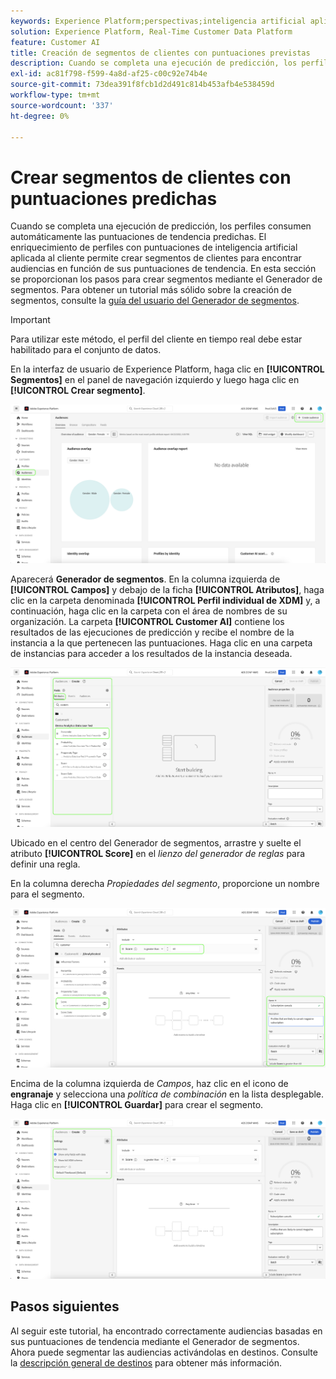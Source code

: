 ```yaml
---
keywords: Experience Platform;perspectivas;inteligencia artificial aplicada al cliente;temas populares;segmentos de inteligencia artificial aplicada al cliente
solution: Experience Platform, Real-Time Customer Data Platform
feature: Customer AI
title: Creación de segmentos de clientes con puntuaciones previstas
description: Cuando se completa una ejecución de predicción, los perfiles consumen automáticamente las puntuaciones de tendencia predichas. El enriquecimiento de perfiles con puntuaciones de inteligencia artificial aplicada al cliente permite crear segmentos de clientes para encontrar audiencias en función de sus puntuaciones de tendencia. En esta sección se proporcionan los pasos para crear segmentos mediante el Generador de segmentos.
exl-id: ac81f798-f599-4a8d-af25-c00c92e74b4e
source-git-commit: 73dea391f8fcb1d2d491c814b453afb4e538459d
workflow-type: tm+mt
source-wordcount: '337'
ht-degree: 0%

---
```


# Crear segmentos de clientes con puntuaciones predichas

Cuando se completa una ejecución de predicción, los perfiles consumen automáticamente las puntuaciones de tendencia predichas. El enriquecimiento de perfiles con puntuaciones de inteligencia artificial aplicada al cliente permite crear segmentos de clientes para encontrar audiencias en función de sus puntuaciones de tendencia. En esta sección se proporcionan los pasos para crear segmentos mediante el Generador de segmentos. Para obtener un tutorial más sólido sobre la creación de segmentos, consulte la [guía del usuario del Generador de segmentos](../../../segmentation/ui/segment-builder.md).

>[!IMPORTANT]
>
>Para utilizar este método, el perfil del cliente en tiempo real debe estar habilitado para el conjunto de datos.

En la interfaz de usuario de Experience Platform, haga clic en **[!UICONTROL Segmentos]** en el panel de navegación izquierdo y luego haga clic en **[!UICONTROL Crear segmento]**.

![Captura de pantalla de la página Segmentos en la interfaz de usuario de Experience Platform, que muestra la opción de crear un nuevo segmento.](../images/user-guide/segments_new.png)

Aparecerá **Generador de segmentos**. En la columna izquierda de **[!UICONTROL Campos]** y debajo de la ficha **[!UICONTROL Atributos]**, haga clic en la carpeta denominada **[!UICONTROL Perfil individual de XDM]** y, a continuación, haga clic en la carpeta con el área de nombres de su organización. La carpeta **[!UICONTROL Customer AI]** contiene los resultados de las ejecuciones de predicción y recibe el nombre de la instancia a la que pertenecen las puntuaciones. Haga clic en una carpeta de instancias para acceder a los resultados de la instancia deseada.

![](../images/user-guide/results_new.png)

Ubicado en el centro del Generador de segmentos, arrastre y suelte el atributo **[!UICONTROL Score]** en el *lienzo del generador de reglas* para definir una regla.

En la columna derecha *Propiedades del segmento*, proporcione un nombre para el segmento.

![](../images/user-guide/properties_new.png)

Encima de la columna izquierda de *Campos*, haz clic en el icono de **engranaje** y selecciona una *política de combinación* en la lista desplegable. Haga clic en **[!UICONTROL Guardar]** para crear el segmento.

![](../images/user-guide/merge_policy_new.png)

## Pasos siguientes

Al seguir este tutorial, ha encontrado correctamente audiencias basadas en sus puntuaciones de tendencia mediante el Generador de segmentos. Ahora puede segmentar las audiencias activándolas en destinos. Consulte la [descripción general de destinos](../../../destinations/home.md) para obtener más información.
